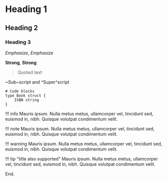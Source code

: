 # Heading 1

## Heading 2

### Heading 3

*Emphasize*, _Emphasize_

**Strong**, __Strong__

> Quoted text

~Sub~script and ^Super^script
  
```
# Code blocks
type Book struct {
    ISBN string
}
```

!!! info
    Mauris ipsum. Nulla metus metus, ullamcorper vel, tincidunt sed, euismod in, nibh. 
    Quisque volutpat condimentum velit.

!!! note
    Mauris ipsum. Nulla metus metus, ullamcorper vel, tincidunt sed, euismod in, nibh. 
    Quisque volutpat condimentum velit.

!!! warning
    Mauris ipsum. Nulla metus metus, ullamcorper vel, tincidunt sed, euismod in, nibh. 
    Quisque volutpat condimentum velit.

!!! tip "title also supported"
    Mauris ipsum. Nulla metus metus, ullamcorper vel, tincidunt sed, euismod in, nibh. 
    Quisque volutpat condimentum velit.


End.
